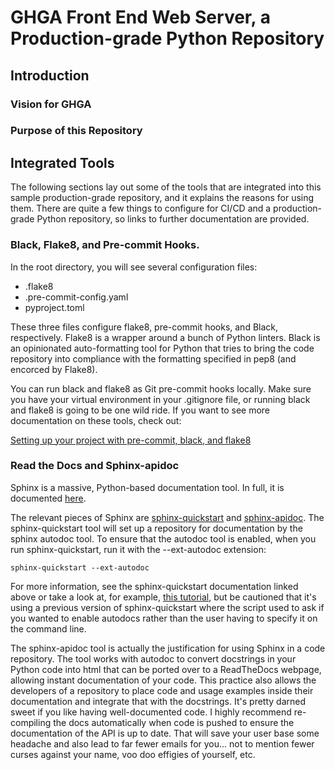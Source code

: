 # GHGA Front End Web Server, a Production-grade Python Repository
## Introduction
### Vision for GHGA
### Purpose of this Repository



## Integrated Tools
The following sections lay out some of the tools that are integrated into this sample production-grade repository, and it
explains the reasons for using them. There are quite a few things to configure for CI/CD and a production-grade Python repository,
so links to further documentation are provided.

### Black, Flake8, and Pre-commit Hooks. 
In the root directory, you will see several configuration files: 
*  .flake8
*  .pre-commit-config.yaml
*  pyproject.toml

These three files configure flake8, pre-commit hooks, and Black, respectively. Flake8 is a wrapper
around a bunch of Python linters. Black is an opinionated auto-formatting tool for Python that tries to 
bring the code repository into compliance with the formatting specified in pep8 (and encorced by Flake8).

You can run black and flake8 as Git pre-commit hooks locally. Make sure you have your virtual environment 
in your .gitignore file, or running black and flake8 is going to be one wild ride. If you want to see more 
documentation on these tools, check out:

[Setting up your project with pre-commit, black, and flake8](https://dev.to/m1yag1/how-to-setup-your-project-with-pre-commit-black-and-flake8-183k)

### Read the Docs and Sphinx-apidoc
Sphinx is a massive, Python-based documentation tool. In full, it is documented [here](https://www.sphinx-doc.org/en/master/index.html).

The relevant pieces of Sphinx are [sphinx-quickstart](https://www.sphinx-doc.org/en/master/man/sphinx-quickstart.html) and [sphinx-apidoc](https://www.sphinx-doc.org/en/master/man/sphinx-apidoc.html).
The sphinx-quickstart tool will set up a repository for documentation by the sphinx autodoc tool. To ensure that the autodoc tool
is enabled, when you run sphinx-quickstart, run it with the --ext-autodoc extension:

`sphinx-quickstart --ext-autodoc`

For more information, see the sphinx-quickstart documentation linked above or take a look at, for example, [this tutorial](https://www.simonho.ca/programming/automatic-python-documentation/),
but be cautioned that it's using a previous version of sphinx-quickstart where the script used to ask if you wanted to enable autodocs
rather than the user having to specify it on the command line. 

The sphinx-apidoc tool is actually the justification for using Sphinx in a code repository. The tool works with autodoc to convert
docstrings in your Python code into html that can be ported over to a ReadTheDocs webpage, allowing instant documentation of your code. 
This practice also allows the developers of a repository to place code and usage examples inside their documentation and integrate that
with the docstrings. It's pretty darned sweet if you like having well-documented code. I highly recommend re-compiling the docs automatically
when code is pushed to ensure the documentation of the API is up to date. That will save your user base some headache and also lead to far
fewer emails for you... not to mention fewer curses against your name, voo doo effigies of yourself, etc.

